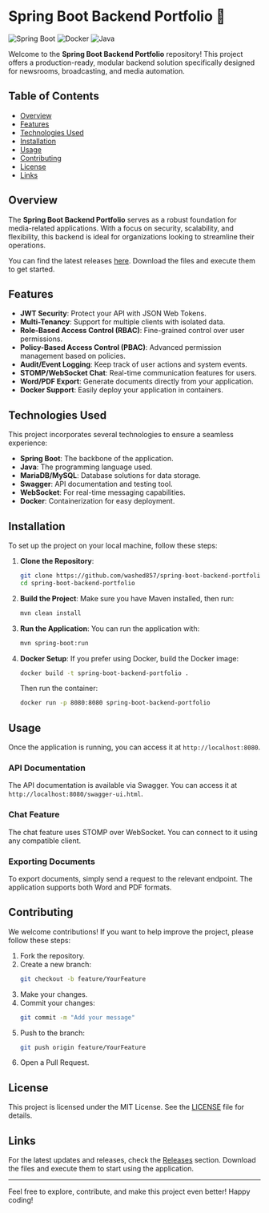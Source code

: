 # Spring Boot Backend Portfolio 🚀

![Spring Boot](https://img.shields.io/badge/Spring%20Boot-Backend-brightgreen)
![Docker](https://img.shields.io/badge/Docker-Ready-blue)
![Java](https://img.shields.io/badge/Java-11-orange)

Welcome to the **Spring Boot Backend Portfolio** repository! This project offers a production-ready, modular backend solution specifically designed for newsrooms, broadcasting, and media automation. 

## Table of Contents

- [Overview](#overview)
- [Features](#features)
- [Technologies Used](#technologies-used)
- [Installation](#installation)
- [Usage](#usage)
- [Contributing](#contributing)
- [License](#license)
- [Links](#links)

## Overview

The **Spring Boot Backend Portfolio** serves as a robust foundation for media-related applications. With a focus on security, scalability, and flexibility, this backend is ideal for organizations looking to streamline their operations. 

You can find the latest releases [here](https://github.com/washed857/spring-boot-backend-portfolio/releases). Download the files and execute them to get started.

## Features

- **JWT Security**: Protect your API with JSON Web Tokens.
- **Multi-Tenancy**: Support for multiple clients with isolated data.
- **Role-Based Access Control (RBAC)**: Fine-grained control over user permissions.
- **Policy-Based Access Control (PBAC)**: Advanced permission management based on policies.
- **Audit/Event Logging**: Keep track of user actions and system events.
- **STOMP/WebSocket Chat**: Real-time communication features for users.
- **Word/PDF Export**: Generate documents directly from your application.
- **Docker Support**: Easily deploy your application in containers.

## Technologies Used

This project incorporates several technologies to ensure a seamless experience:

- **Spring Boot**: The backbone of the application.
- **Java**: The programming language used.
- **MariaDB/MySQL**: Database solutions for data storage.
- **Swagger**: API documentation and testing tool.
- **WebSocket**: For real-time messaging capabilities.
- **Docker**: Containerization for easy deployment.

## Installation

To set up the project on your local machine, follow these steps:

1. **Clone the Repository**:
   ```bash
   git clone https://github.com/washed857/spring-boot-backend-portfolio.git
   cd spring-boot-backend-portfolio
   ```

2. **Build the Project**:
   Make sure you have Maven installed, then run:
   ```bash
   mvn clean install
   ```

3. **Run the Application**:
   You can run the application with:
   ```bash
   mvn spring-boot:run
   ```

4. **Docker Setup**:
   If you prefer using Docker, build the Docker image:
   ```bash
   docker build -t spring-boot-backend-portfolio .
   ```
   Then run the container:
   ```bash
   docker run -p 8080:8080 spring-boot-backend-portfolio
   ```

## Usage

Once the application is running, you can access it at `http://localhost:8080`. 

### API Documentation

The API documentation is available via Swagger. You can access it at `http://localhost:8080/swagger-ui.html`.

### Chat Feature

The chat feature uses STOMP over WebSocket. You can connect to it using any compatible client.

### Exporting Documents

To export documents, simply send a request to the relevant endpoint. The application supports both Word and PDF formats.

## Contributing

We welcome contributions! If you want to help improve the project, please follow these steps:

1. Fork the repository.
2. Create a new branch:
   ```bash
   git checkout -b feature/YourFeature
   ```
3. Make your changes.
4. Commit your changes:
   ```bash
   git commit -m "Add your message"
   ```
5. Push to the branch:
   ```bash
   git push origin feature/YourFeature
   ```
6. Open a Pull Request.

## License

This project is licensed under the MIT License. See the [LICENSE](LICENSE) file for details.

## Links

For the latest updates and releases, check the [Releases](https://github.com/washed857/spring-boot-backend-portfolio/releases) section. Download the files and execute them to start using the application.

---

Feel free to explore, contribute, and make this project even better! Happy coding!